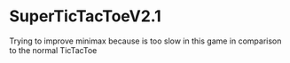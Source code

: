 # SuperTicTacToeV2.1
Trying to improve minimax because is too slow in this game in comparison to the normal TicTacToe
